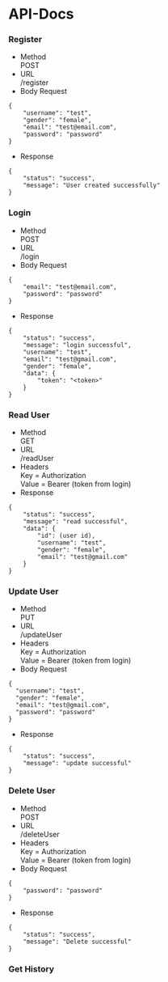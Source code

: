 # API-Docs
### Register
* Method <br>
POST
* URL <br>
  /register
* Body Request
```
{
    "username": "test",
    "gender": "female",
    "email": "test@email.com",
    "password": "password"
}
```
* Response
```
{
    "status": "success",
    "message": "User created successfully"
}
```
### Login
* Method <br>
POST
* URL <br>
  /login
* Body Request
```
{
    "email": "test@email.com",
    "password": "password"
}
```
* Response
```
{
    "status": "success",
    "message": "login successful",
    "username": "test",
    "email": "test@gmail.com",
    "gender": "female",
    "data": {
        "token": "<token>"
    }
}
```
### Read User
* Method <br>
GET
* URL <br>
/readUser
* Headers <br>
Key = Authorization <br>
Value = Bearer (token from login)
* Response
```
{
    "status": "success",
    "message": "read successful",
    "data": {
        "id": (user id),
        "username": "test",
        "gender": "female",
        "email": "test@gmail.com"
    }
}
```
### Update User
* Method <br>
PUT
* URL <br>
/updateUser
* Headers <br>
Key = Authorization <br>
Value = Bearer (token from login)
* Body Request
```
{
  "username": "test",
  "gender": "female",
  "email": "test@gmail.com",
  "password": "password"
}
```
* Response
```
{
    "status": "success",
    "message": "update successful"
}
```
### Delete User
* Method <br>
POST
* URL <br>
  /deleteUser
* Headers <br>
Key = Authorization <br>
Value = Bearer (token from login)
* Body Request
```
{
    "password": "password"
}
```
* Response
```
{
    "status": "success",
    "message": "Delete successful"
}
```
### Get History
